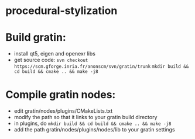 # procedural-stylization

# Build gratin:
- install qt5, eigen and openexr libs
- get source code: ```svn checkout https://scm.gforge.inria.fr/anonscm/svn/gratin/trunk```
```mkdir build && cd build && cmake .. && make -j8```

# Compile gratin nodes:
- edit gratin/nodes/plugins/CMakeLists.txt
- modify the path so that it links to your gratin build directory
- in plugins, do ```mkdir build && cd build && cmake .. && make -j8```
- add the path  gratin/nodes/plugins/nodes/lib to your gratin settings


